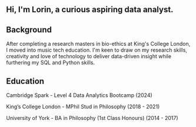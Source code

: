 ## Hi, I'm Lorin, a curious aspiring data analyst. 

## Background 

After completing a research masters in bio-ethics at King's College London, I moved into music tech education. I'm keen to draw on my research skills, creativity and love of technology to deliver data-driven insight while furthering my SQL and Python skills.

## Education

Cambridge Spark - Level 4 Data Analytics Bootcamp (2024)

King’s College London - MPhil Stud in Philosophy (2018 - 2021)

University of York - BA in Philosophy (1st Class Honours) (2014 - 2017)

<!--
**lorint94/lorint94** is a ✨ _special_ ✨ repository because its `README.md` (this file) appears on your GitHub profile.



-->

